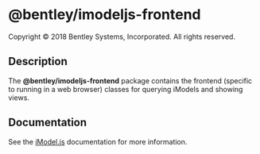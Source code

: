 # @bentley/imodeljs-frontend

Copyright © 2018 Bentley Systems, Incorporated. All rights reserved.

## Description

The __@bentley/imodeljs-frontend__ package contains the frontend (specific to running in a web browser) classes for querying iModels and showing views.

## Documentation

See the [iModel.js](https://www.imodeljs.org) documentation for more information.

